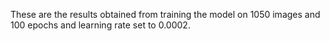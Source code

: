 These are the results obtained from training the model on 1050 images and 100 epochs and learning rate set to 0.0002.
